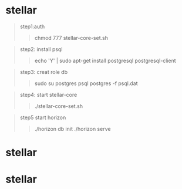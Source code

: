 # stellar

>step1:auth
>>chmod 777 stellar-core-set.sh

>step2: install psql
>>echo 'Y' | sudo apt-get install postgresql postgresql-client

>step3: creat role db
>>sudo su postgres
>>psql postgres -f psql.dat

>step4: start stellar-core
>>./stellar-core-set.sh

>step5 start horizon
>>./horizon db init
>>./horizon serve

# stellar
# stellar
